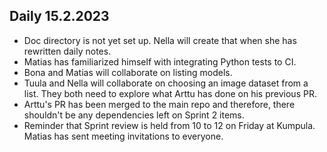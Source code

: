 ## Daily 15.2.2023

- Doc directory is not yet set up. Nella will create that when she has rewritten daily notes.
- Matias has familiarized himself with integrating Python tests to CI.
- Bona and Matias will collaborate on listing models.
- Tuula and Nella will collaborate on choosing an image dataset from a list. They both need to explore what Arttu has done on his previous PR.
- Arttu's PR has been merged to the main repo and therefore, there shouldn't be any dependencies left on Sprint 2 items.
- Reminder that Sprint review is held from 10 to 12 on Friday at Kumpula. Matias has sent meeting invitations to everyone.
